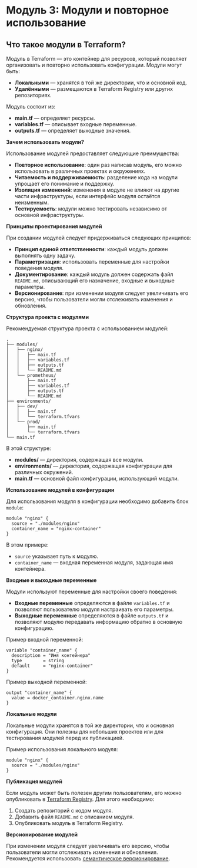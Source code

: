 # Модуль 3: Модули и повторное использование

## **Что такое модули в Terraform?**

Модуль в Terraform — это контейнер для ресурсов, который позволяет организовать и повторно использовать конфигурации. Модули могут быть:

* **Локальными** — хранятся в той же директории, что и основной код.
* **Удалёнными** — размещаются в Terraform Registry или других репозиториях.

Модуль состоит из:

* **main.tf** — определяет ресурсы.
* **variables.tf** — описывает входные переменные.
* **outputs.tf** — определяет выходные значения.

**Зачем использовать модули?**

Использование модулей предоставляет следующие преимущества:

* **Повторное использование**: один раз написав модуль, его можно использовать в различных проектах и окружениях.
* **Читаемость и поддерживаемость**: разделение кода на модули упрощает его понимание и поддержку.
* **Изоляция изменений**: изменения в модуле не влияют на другие части инфраструктуры, если интерфейс модуля остаётся неизменным.
* **Тестируемость**: модули можно тестировать независимо от основной инфраструктуры.

**Принципы проектирования модулей**

При создании модулей следует придерживаться следующих принципов:

* **Принцип единой ответственности**: каждый модуль должен выполнять одну задачу.
* **Параметризация**: использовать переменные для настройки поведения модуля.
* **Документирование**: каждый модуль должен содержать файл `README.md`, описывающий его назначение, входные и выходные параметры.
* **Версионирование**: при изменении модуля следует увеличивать его версию, чтобы пользователи могли отслеживать изменения и обновления.

**Структура проекта с модулями**

Рекомендуемая структура проекта с использованием модулей:

```
.
├── modules/
│   ├── nginx/
│   │   ├── main.tf
│   │   ├── variables.tf
│   │   ├── outputs.tf
│   │   └── README.md
│   └── prometheus/
│       ├── main.tf
│       ├── variables.tf
│       ├── outputs.tf
│       └── README.md
├── environments/
│   ├── dev/
│   │   ├── main.tf
│   │   └── terraform.tfvars
│   └── prod/
│       ├── main.tf
│       └── terraform.tfvars
└── main.tf
```

В этой структуре:

* **modules/** — директория, содержащая все модули.
* **environments/** — директория, содержащая конфигурации для различных окружений.
* **main.tf** — основной файл конфигурации, использующий модули.

**Использование модулей в конфигурации**

Для использования модуля в конфигурации необходимо добавить блок `module`:

```hcl
module "nginx" {
  source = "./modules/nginx"
  container_name = "nginx-container"
}
```

В этом примере:

* `source` указывает путь к модулю.
* `container_name` — входная переменная модуля, задающая имя контейнера.

**Входные и выходные переменные**

Модули используют переменные для настройки своего поведения:

* **Входные переменные** определяются в файле `variables.tf` и позволяют пользователю модуля настраивать его параметры.
* **Выходные переменные** определяются в файле `outputs.tf` и позволяют модулю передавать информацию обратно в основную конфигурацию.

Пример входной переменной:

```hcl
variable "container_name" {
  description = "Имя контейнера"
  type        = string
  default     = "nginx-container"
}
```

Пример выходной переменной:

```hcl
output "container_name" {
  value = docker_container.nginx.name
}
```

**Локальные модули**

Локальные модули хранятся в той же директории, что и основная конфигурация. Они полезны для небольших проектов или для тестирования модулей перед их публикацией.

Пример использования локального модуля:

```hcl
module "nginx" {
  source = "./modules/nginx"
}
```

**Публикация модулей**

Если модуль может быть полезен другим пользователям, его можно опубликовать в [Terraform Registry](https://registry.terraform.io/). Для этого необходимо:

1. Создать репозиторий с кодом модуля.
2. Добавить файл `README.md` с описанием модуля.
3. Опубликовать модуль в Terraform Registry.

**Версионирование модулей**

При изменении модуля следует увеличивать его версию, чтобы пользователи могли отслеживать изменения и обновления. Рекомендуется использовать [семантическое версионирование](https://semver.org/).
